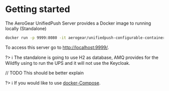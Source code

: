 # Getting started 

The AeroGear UnifiedPush Server provides a Docker image to running locally (Standalone)

```bash
docker run -p 9999:8080 -it aerogear/unifiedpush-configurable-container:latest
```

To access this server go to [http://localhost:9999/](http://localhost:9999/).

?> ℹ️ The standalone is going to use H2 as database, AMQ provides for the Wildfly using to run the UPS and it will not use the Keycloak.

// TODO This should be better explain

?> ℹ️ If you would like to use [docker-Compose](https://github.com/aerogear/aerogear-unifiedpush-server/tree/master/docker-compose).
